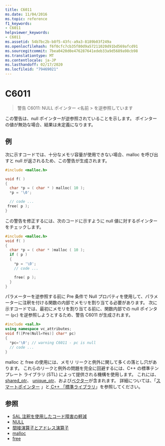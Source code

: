 ```yaml
---
title: C6011
ms.date: 11/04/2016
ms.topic: reference
f1_keywords:
- C6011
helpviewer_keywords:
- C6011
ms.assetid: 54b7bc2b-b8f5-43fc-a9a3-8189b03f249a
ms.openlocfilehash: f6f0cfc7cb35f80d9a57211020d91bd569afcd91
ms.sourcegitcommit: 7bea0420d0e476287641edeb33a9d5689a98cb98
ms.translationtype: MT
ms.contentlocale: ja-JP
ms.lasthandoff: 02/17/2020
ms.locfileid: "79469021"
---
```

# <a name="c6011"></a>C6011

> 警告 C6011: NULL ポインター \<名前 > を逆参照しています

この警告は、null ポインターが逆参照されていることを示します。 ポインターの値が無効な場合、結果は未定義になります。

## <a name="example"></a>例

次に示すコードでは、十分なメモリ容量が使用できない場合、malloc を呼び出すと null が返されるため、この警告が生成されます。

```cpp
#include <malloc.h>

void f( )
{
  char *p = ( char * ) malloc( 10 );
  *p = '\0';

  // code ...
 free( p );
}
```

この警告を修正するには、次のコードに示すように null 値に対するポインターをチェックします。

```cpp
#include <malloc.h>
void f( )
{
  char *p = ( char * )malloc ( 10 );
  if ( p )
  {
    *p = '\0';
    // code ...

    free( p );
  }
}
```

パラメーターを逆参照する前に Pre 条件で Null プロパティを使用して、パラメーターに注釈を付ける関数の内部でメモリを割り当てる必要があります。 次に示すコードでは、最初にメモリを割り当てる前に、関数内部での null ポインター (`pc`) を逆参照しようとするため、警告 C6011 が生成されます。

```cpp
#include <sal.h>
using namespace vc_attributes;
void f([Pre(Null=Yes)] char* pc)
{
  *pc='\0'; // warning C6011 - pc is null
  // code ...
}
```

malloc と free の使用には、メモリ リークと例外に関して多くの落とし穴があります。 これらのリークと例外の問題を完全に回避するには、C++ の標準テンプレート ライブラリ (STL) によって提供される機構を使用します。 これには、 [shared_ptr](/cpp/standard-library/shared-ptr-class)、 [unique_ptr](/cpp/standard-library/unique-ptr-class)、および[ベクター](/cpp/standard-library/vector)が含まれます。 詳細については、「[スマートポインター](/cpp/cpp/smart-pointers-modern-cpp) 」と[ C++ 「標準ライブラリ](/cpp/standard-library/cpp-standard-library-reference)」を参照してください。

## <a name="see-also"></a>参照

- [SAL 注釈を使用したコード障害の軽減](using-sal-annotations-to-reduce-c-cpp-code-defects.md)
- [NULL](/cpp/c-runtime-library/null-crt)
- [間接演算子とアドレス演算子](/cpp/c-language/indirection-and-address-of-operators)
- [malloc](/cpp/c-runtime-library/reference/malloc)
- [free](/cpp/c-runtime-library/reference/free)
